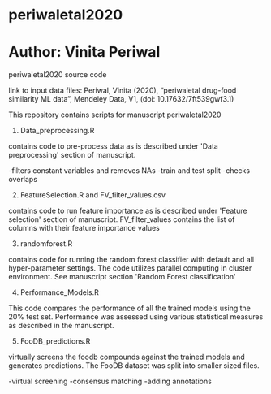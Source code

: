 # periwaletal2020
# Author: Vinita Periwal
periwaletal2020 source code

link to input data files: Periwal, Vinita (2020), “periwaletal drug-food similarity ML data”, Mendeley Data, V1, (doi: 10.17632/7ft539gwf3.1)

This repository contains scripts for manuscript periwaletal2020

1. Data_preprocessing.R

contains code to pre-process data as is described under 'Data preprocessing' section of manuscript.

-filters constant variables and removes NAs
-train and test split
-checks overlaps

2. FeatureSelection.R and FV_filter_values.csv

contains code to run feature importance as is described under 'Feature selection' section of manuscript. FV_filter_values contains the list of columns with their feature importance values

3. randomforest.R

contains code for running the random forest classifier with default and all hyper-parameter settings. The code utilizes parallel computing in cluster environment. See manuscript section 'Random Forest classification'


4. Performance_Models.R

This code compares the performance of all the trained models using the 20% test set. Performance was assessed using various statistical measures as described in the manuscript.

5. FooDB_predictions.R 

virtually screens the foodb compounds against the trained models and generates predictions. The FooDB dataset was split into smaller sized files.

-virtual screening
-consensus matching
-adding annotations
